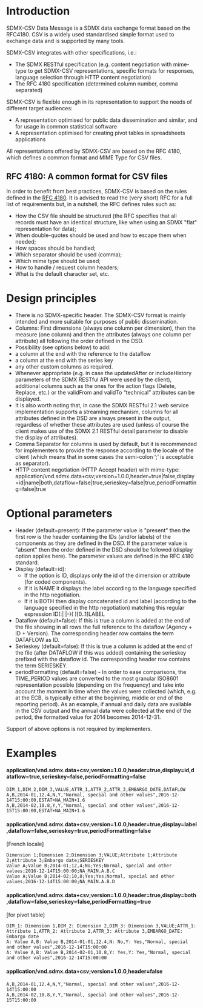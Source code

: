 # Introduction
SDMX-CSV Data Message is a SDMX data exchange format based on the RFC4180. CSV is a widely used standardised simple format used to exchange data and is supported by many tools.

SDMX-CSV integrates with other specifications, i.e.: 
- The SDMX RESTful specification (e.g. content negotiation with mime-type to get SDMX-CSV representations, specific formats for responses, language selection through HTTP content negotiation)
- The RFC 4180 specification (determined column number, comma separated)

SDMX-CSV is flexible enough in its representation to support the needs of different target audiences:
- A representation optimised for public data dissemination and similar, and for usage in common statistical software
- A representation optimised for creating pivot tables in spreadsheets applications

All representations offered by SDMX-CSV are based on the RFC 4180, which defines a common format and MIME Type for CSV files. 

##	RFC 4180: A common format for CSV files
In order to benefit from best practices, SDMX-CSV is based on the rules defined in the [RFC 4180](https://tools.ietf.org/html/rfc4180). It is advised to read the (very short) RFC for a full list of requirements but, in a nutshell, the RFC defines rules such as:
- How the CSV file should be structured (the RFC specifies that all records must have an identical structure, like when using an SDMX "flat" representation for data);
- When double-quotes should be used and how to escape them when needed;
- How spaces should be handled;
- Which separator should be used (comma);
- Which mime type should be used;
- How to handle / request column headers;
- What is the default character set, etc.

#	Design principles

- There is no SDMX-specific header. The SDMX-CSV format is mainly intended and more suitable for purposes of public dissemination.
- Columns: First dimensions (always one column per dimension), then the measure (one column) and then the attributes (always one column per attribute) all following the order defined in the DSD.
-	Possibility (see options below) to add:
  - a column at the end with the reference to the dataflow
  - a column at the end with the series key
  - any other custom columns as required.
-	Whenever appropriate (e.g. in case the updatedAfter or includeHistory parameters of the SDMX RESTful API were used by the client), additional columns such as the ones for the action flags (Delete, Replace, etc.) or the validFrom and validTo “technical” attributes can be displayed.
- It is also worth noting that, in case the SDMX RESTful 2.1 web service implementation supports a streaming mechanism, columns for all attributes defined in the DSD are always present in the output, regardless of whether these attributes are used (unless of course the client makes use of the SDMX 2.1 RESTful detail parameter to disable the display of attributes).
- Comma Separator for columns is used by default, but it is recommended for implementers to provide the response according to the locale of the client (which means that in some cases the semi-colon ‘;’ is acceptable as separator).
- HTTP content negotiation (HTTP Accept header) with mime-type:
    application/vnd.sdmx.data+csv;version=1.0.0,header=true|false,display=id|name|both,dataflow=false|true,serieskey=false|true,periodFormatting=false|true

#	Optional parameters

- Header (default=present): If the parameter value is "present" then the first row is the header containing the IDs (and/or labels) of the components as they are defined in the DSD. If the parameter value is "absent" then the order defined in the DSD should be followed (display option applies here). The parameter values are defined in the RFC 4180 standard.
- Display (default=id): 
  - If the option is ID, displays only the id of the dimension or attribute (for coded components).
  - If it is NAME it displays the label according to the language specified in the http negotiation.
  - If it is BOTH then display concatenated id and label (according to the language specified in the http negotiation) matching this regular expression ID(:| |-)( )[0..1]LABEL
- Dataflow (default=false): If this is true a column is added at the end of the file showing in all rows the full reference to the dataflow (Agency + ID + Version). The corresponding header row contains the term DATAFLOW as ID.
- Serieskey (default=false): If this is true a column is added at the end of the file (after DATAFLOW if this was added) containing the serieskey prefixed with the dataflow id. The corresponding header row contains the term SERIESKEY.
- periodFormatting (default=false) - In order to ease comparisons, the TIME_PERIOD values are converted to the most granular ISO8601 representation possible (depending on the frequency) and take into account the moment in time when the values were collected (which, e.g. at the ECB, is typically either at the beginning, middle or end of the reporting period). As an example, if annual and daily data are available in the CSV output and the annual data were collected at the end of the period, the formatted value for 2014 becomes 2014-12-31.

Support of above options is not required by implementers.

# Examples

#### application/vnd.sdmx.data+csv;version=1.0.0,header=true,display=id,dataflow=true,serieskey=false,periodFormatting=false

    DIM_1,DIM_2,DIM_3,VALUE,ATTR_1,ATTR_2,ATTR_3,EMBARGO_DATE,DATAFLOW
    A,B,2014-01,12.4,N,Y,"Normal, special and other values",2016-12-14T15:00:00,ESTAT+NA_MAIN+1.6
    A,B,2014-02,10.8,Y,Y,"Normal, special and other values",2016-12-15T15:00:00,ESTAT+NA_MAIN+1.6

#### application/vnd.sdmx.data+csv;version=1.0.0,header=true,display=label,dataflow=false,serieskey=true,periodFormatting=false
[French locale]

    Dimension 1;Dimension 2;Dimension 3;VALUE;Attribute 1;Attribute 2;Attribute 3;Embargo date;SERIESKEY
    Value A;Value B;2014-01;12,4;No;Yes;Normal, special and other values;2016-12-14T15:00:00;NA_MAIN.A.B.C
    Value A;Value B;2014-02;10,8;Yes;Yes;Normal, special and other values;2016-12-14T15:00:00;NA_MAIN.A.B.D

#### application/vnd.sdmx.data+csv;version=1.0.0,header=true,display=both,dataflow=false,serieskey=false,periodFormatting=true
[for pivot table]

    DIM_1: Dimension 1,DIM_2: Dimension 2,DIM_3: Dimension 3,VALUE;ATTR_1: Attribute 1,ATTR_2: Attribute 2,ATTR_3: Attribute 3,EMBARGO_DATE: Embargo date
    A: Value A,B: Value B,2014-01-01,12.4,N: No,Y: Yes,"Normal, special and other values",2016-12-14T15:00:00
    A: Value A,B: Value B,2014-02-01,10.8,Y: Yes,Y: Yes,"Normal, special and other values",2016-12-14T15:00:00

#### application/vnd.sdmx.data+csv;version=1.0.0,header=false

    A,B,2014-01,12.4,N,Y,"Normal, special and other values",2016-12-14T15:00:00
    A,B,2014-02,10.8,Y,Y,"Normal, special and other values",2016-12-15T15:00:00
